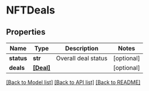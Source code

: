 # NFTDeals


## Properties
Name | Type | Description | Notes
------------ | ------------- | ------------- | -------------
**status** | **str** | Overall deal status | [optional] 
**deals** | [**[Deal]**](Deal.md) |  | [optional] 

[[Back to Model list]](../README.md#documentation-for-models) [[Back to API list]](../README.md#documentation-for-api-endpoints) [[Back to README]](../README.md)


